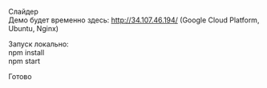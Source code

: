 Слайдер
<br/>
Демо будет временно здесь: http://34.107.46.194/ (Google Cloud Platform, Ubuntu, Nginx)

Запуск локально:
<br/>
npm install
<br/>
npm start

Готово 